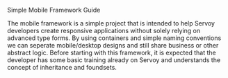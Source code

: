 Simple Mobile Framework Guide

The mobile framework is a simple project that is intended to help Servoy developers create responsive applications without solely relying on advanced type forms.  By using containers and simple naming conventions we can seperate mobile/desktop designs and still share business or other abstract logic.   Before starting with this framework, it is expected that the developer has some basic training already on Servoy and understands the concept of inheritance and foundsets.
